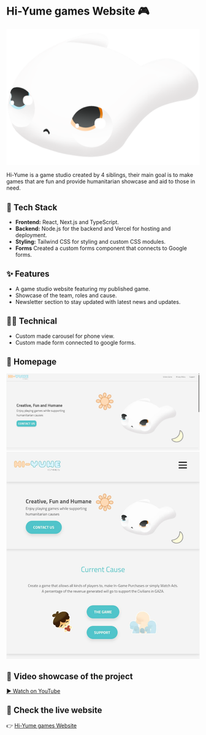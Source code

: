 # Hi-Yume games Website 🎮

![Logo](logo.png)

Hi-Yume is a game studio created by 4 siblings, their main goal is to make games that are fun and provide humanitarian showcase and aid to those in need.

## 🚀 Tech Stack
- **Frontend:** React, Next.js and TypeScript.
- **Backend:** Node.js for the backend and Vercel for hosting and deployment.
- **Styling:** Tailwind CSS for styling and custom CSS modules.
- **Forms** Created a custom forms component that connects to Google forms.

## ✨ Features
- A game studio website featuring my published game.
- Showcase of the team, roles and cause.
- Newsletter section to stay updated with latest news and updates.


## 🧑‍💻 Technical
- Custom made carousel for phone view.
- Custom made form connected to google forms.

## 📸 Homepage
![Homepage on desktop](images/desktop/1.jpeg)
![Homepage on phone](images/phone/1.jpeg)


## 🎥 Video showcase of the project
[▶️ Watch on YouTube](https://www.youtube.com/shorts/GH8TfUCwB8g)

## 🔗 Check the live website
👉 [Hi-Yume games Website](https://www.hiyume.games)